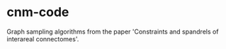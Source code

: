# cnm-code
Graph sampling algorithms from the paper 'Constraints and spandrels of interareal connectomes'.
